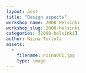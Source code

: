 ```yaml
---
layout: post
title: "Design aspects"
workshop_name: 2008 Helsinki 
workshop_slug: 2008-helsinki
categories: [2008-helsinki]
author: Niina Turtola
assets:
  -
    filename: niina001.jpg
    type: image
---
```


